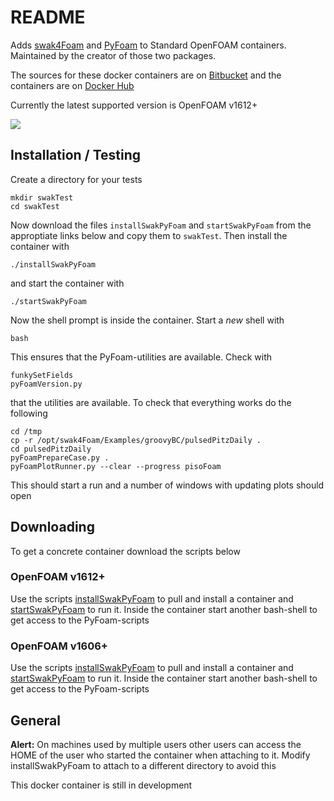 # README #

Adds [swak4Foam](https://openfoamwiki.net/index.php/Contrib/swak4Foam) and [PyFoam](https://openfoamwiki.net/index.php/Contrib/PyFoam) to Standard OpenFOAM containers. Maintained by the creator of those two packages.

The sources for these docker containers are on [Bitbucket](https://bitbucket.org/bgschaid/swak4foamandpyfoamdockerfile) and the containers are on [Docker Hub](https://hub.docker.com/r/hfdresearch/swak4foamandpyfoam/)

Currently the latest supported version is OpenFOAM v1612+

[![](https://images.microbadger.com/badges/image/hfdresearch/swak4foamandpyfoam.svg)](https://microbadger.com/images/hfdresearch/swak4foamandpyfoam "Get your own image badge on microbadger.com")

## Installation / Testing ##

Create a directory for your tests

    mkdir swakTest
    cd swakTest

Now download the files `installSwakPyFoam` and `startSwakPyFoam` from the approptiate links below and copy them to `swakTest`. Then install the container with 
    
    ./installSwakPyFoam

and start the container with

    ./startSwakPyFoam

Now the shell prompt is inside the container. Start a *new* shell with 

    bash

This ensures that the PyFoam-utilities are available. Check with

    funkySetFields
    pyFoamVersion.py

that the utilities are available. To check that everything works do the following

    cd /tmp
    cp -r /opt/swak4Foam/Examples/groovyBC/pulsedPitzDaily .
    cd pulsedPitzDaily
    pyFoamPrepareCase.py .
    pyFoamPlotRunner.py --clear --progress pisoFoam

This should start a run and a number of windows with updating plots should open

## Downloading ##

To get a concrete container download the scripts below

### OpenFOAM v1612+ ###

Use the scripts [installSwakPyFoam](https://bitbucket.org/bgschaid/swak4foamandpyfoamdockerfile/raw/69c133458f9085248b649bc071cb41a6c8226651/installSwakPyFoam) to pull and install a container and [startSwakPyFoam](https://bitbucket.org/bgschaid/swak4foamandpyfoamdockerfile/raw/69c133458f9085248b649bc071cb41a6c8226651/startSwakPyFoam) to run it. Inside the container start another bash-shell to get access to the PyFoam-scripts


### OpenFOAM v1606+ ###

Use the scripts [installSwakPyFoam](https://bitbucket.org/bgschaid/swak4foamandpyfoamdockerfile/src/67976d0d86c566e4fc735e0cbf994c48f78c0acf/installSwakPyFoam?at=v1606%2B&fileviewer=file-view-default) to pull and install a container and [startSwakPyFoam](https://bitbucket.org/bgschaid/swak4foamandpyfoamdockerfile/src/67976d0d86c566e4fc735e0cbf994c48f78c0acf/startSwakPyFoam?at=v1606%2B&fileviewer=file-view-default) to run it. Inside the container start another bash-shell to get access to the PyFoam-scripts

## General ##

**Alert:** On machines used by multiple users other users can access the HOME of the user who started the container when attaching to it. Modify installSwakPyFoam to attach to a different directory to avoid this

This docker container is still in development